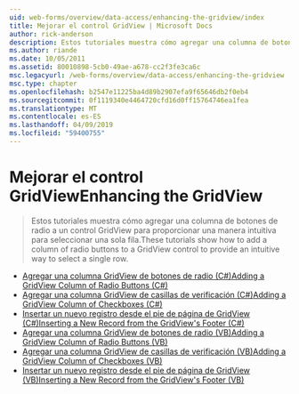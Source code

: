 ```yaml
---
uid: web-forms/overview/data-access/enhancing-the-gridview/index
title: Mejorar el control GridView | Microsoft Docs
author: rick-anderson
description: Estos tutoriales muestra cómo agregar una columna de botones de radio a un control GridView para proporcionar una manera intuitiva para seleccionar una sola fila.
ms.author: riande
ms.date: 10/05/2011
ms.assetid: 80010898-5cb0-49ae-a678-cc2f3fe3ca6c
msc.legacyurl: /web-forms/overview/data-access/enhancing-the-gridview
msc.type: chapter
ms.openlocfilehash: b2547e11225ba4d89b2907efa9f65646db2f0eb4
ms.sourcegitcommit: 0f1119340e4464720cfd16d0ff15764746ea1fea
ms.translationtype: MT
ms.contentlocale: es-ES
ms.lasthandoff: 04/09/2019
ms.locfileid: "59400755"
---
```

# <a name="enhancing-the-gridview"></a><span data-ttu-id="f753e-103">Mejorar el control GridView</span><span class="sxs-lookup"><span data-stu-id="f753e-103">Enhancing the GridView</span></span>

> <span data-ttu-id="f753e-104">Estos tutoriales muestra cómo agregar una columna de botones de radio a un control GridView para proporcionar una manera intuitiva para seleccionar una sola fila.</span><span class="sxs-lookup"><span data-stu-id="f753e-104">These tutorials show how to add a column of radio buttons to a GridView control to provide an intuitive way to select a single row.</span></span>


- [<span data-ttu-id="f753e-105">Agregar una columna GridView de botones de radio (C#)</span><span class="sxs-lookup"><span data-stu-id="f753e-105">Adding a GridView Column of Radio Buttons (C#)</span></span>](adding-a-gridview-column-of-radio-buttons-cs.md)
- [<span data-ttu-id="f753e-106">Agregar una columna GridView de casillas de verificación (C#)</span><span class="sxs-lookup"><span data-stu-id="f753e-106">Adding a GridView Column of Checkboxes (C#)</span></span>](adding-a-gridview-column-of-checkboxes-cs.md)
- [<span data-ttu-id="f753e-107">Insertar un nuevo registro desde el pie de página de GridView (C#)</span><span class="sxs-lookup"><span data-stu-id="f753e-107">Inserting a New Record from the GridView's Footer (C#)</span></span>](inserting-a-new-record-from-the-gridview-s-footer-cs.md)
- [<span data-ttu-id="f753e-108">Agregar una columna GridView de botones de radio (VB)</span><span class="sxs-lookup"><span data-stu-id="f753e-108">Adding a GridView Column of Radio Buttons (VB)</span></span>](adding-a-gridview-column-of-radio-buttons-vb.md)
- [<span data-ttu-id="f753e-109">Agregar una columna GridView de casillas de verificación (VB)</span><span class="sxs-lookup"><span data-stu-id="f753e-109">Adding a GridView Column of Checkboxes (VB)</span></span>](adding-a-gridview-column-of-checkboxes-vb.md)
- [<span data-ttu-id="f753e-110">Insertar un nuevo registro desde el pie de página de GridView (VB)</span><span class="sxs-lookup"><span data-stu-id="f753e-110">Inserting a New Record from the GridView's Footer (VB)</span></span>](inserting-a-new-record-from-the-gridview-s-footer-vb.md)
